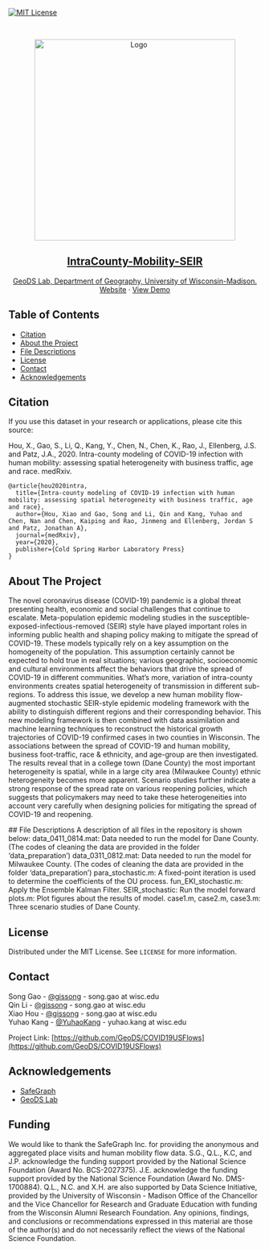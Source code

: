[![MIT License][license-shield]][license-url]

<!-- PROJECT LOGO -->
<br />
<p align="center">
  <a href="https://geods.geography.wisc.edu/">
    <img src="images/geods_safegraph_nsf_logo.jpg" alt="Logo" width="400">

  <h2 align="center">IntraCounty-Mobility-SEIR</h2>

  <p align="center">
    GeoDS Lab, Department of Geography, University of Wisconsin-Madison.
    <br />
    <a href="https://geods.geography.wisc.edu/covid-19-physical-distancing">Website</a>
    ·
    <a href="http://geods.geography.wisc.edu/covid19/King_WA.html">View Demo</a>
  </p>
</p>

<!-- TABLE OF CONTENTS -->
## Table of Contents

* [Citation](#citation)
* [About the Project](#about-the-project)
* [File Descriptions](#file-descriptions)
* [License](#license)
* [Contact](#contact)
* [Acknowledgements](#acknowledgements)

<!-- Citation -->
## Citation
If you use this dataset in your research or applications, please cite this source:


Hou, X., Gao, S., Li, Q., Kang, Y., Chen, N., Chen, K., Rao, J., Ellenberg, J.S. and Patz, J.A., 2020. Intra-county modeling of COVID-19 infection with human mobility: assessing spatial heterogeneity with business traffic, age and race. medRxiv.

```
@article{hou2020intra,
  title={Intra-county modeling of COVID-19 infection with human mobility: assessing spatial heterogeneity with business traffic, age and race},
  author={Hou, Xiao and Gao, Song and Li, Qin and Kang, Yuhao and Chen, Nan and Chen, Kaiping and Rao, Jinmeng and Ellenberg, Jordan S and Patz, Jonathan A},
  journal={medRxiv},
  year={2020},
  publisher={Cold Spring Harbor Laboratory Press}
}
```

<!-- ABOUT THE PROJECT -->
## About The Project


The novel coronavirus disease (COVID-19) pandemic is a global threat presenting health, economic and social challenges that continue to escalate. Meta-population epidemic modeling studies in the susceptible-exposed-infectious-removed (SEIR) style have played important roles in informing public health and shaping policy making to mitigate the spread of COVID-19. These models typically rely on a key assumption on the homogeneity of the population. This assumption certainly cannot be expected to hold true in real situations; various geographic, socioeconomic and cultural environments affect the behaviors that drive the spread of COVID-19 in different communities. What’s more, variation of intra-county environments creates spatial heterogeneity of transmission in different sub-regions. To address this issue, we develop a new human mobility flow-augmented stochastic SEIR-style epidemic modeling framework with the ability to distinguish different regions and their corresponding behavior. This new modeling framework is then combined with data assimilation and machine learning techniques to reconstruct the historical growth trajectories of COVID-19 confirmed cases in two counties in Wisconsin. The associations between the spread of COVID-19 and human mobility, business foot-traffic, race & ethnicity, and age-group are then investigated. The results reveal that in a college town (Dane County) the most important heterogeneity is spatial, while in a large city area (Milwaukee County) ethnic heterogeneity becomes more apparent. Scenario studies further indicate a strong response of the spread rate on various reopening policies, which suggests that policymakers may need to take these heterogeneities into account very carefully when designing policies for mitigating the spread of COVID-19 and reopening.

<!--
## Folder Structure
Data provided in this repository are separated into two folders <em>daily_flows</em> and <em>weekly_flows</em> to store daily flow data and weekly flow data.
The two folders are organized according to the geographic scale, where <em>ct2ct</em> indicates flows between census tract to census tract, <em>county2county</em> refers to flows between county to county, and <em>state2state</em> contains flow data originate from one state to others.
All files are stored in a csv format, which has been widely used for storing, transferring, and sharing data in the field of data science.
File names are formatted as <em>{data_type} \_ {spatial_scale}\_ {date}.csv</em>, e.g. <em>weekly_county2county_2020_03_02.csv</em> and <em>daily_state2state_2020_04_19.csv</em>.
Specifically, for weekly flow data, the dates in file name refers to the date of the Monday in that week but summarize all mobility flows in that week from Monday to Sunday.
Since the file size of flow data at census tract level exceeds the GitHub disk limit, each flow data file is split into 20 files, e.g. <em>weekly_ct2ct_2020_03_02_01.csv</em>.


The folders and files are organized as follows.   
```
project
|-- codes
|-- daily_flows
|   |-- state2state
|   |   |-- daily_state2state_2020_03_01.csv
|   |   |-- daily_state2state_2020_03_02.csv
|   |   `-- ...
|   |-- county2county
|   |   |-- daily_county2county_2020_03_01.csv
|   |   |-- daily_county2county_2020_03_02.csv
|   |   `-- ...
|   `-- ct2ct
|       |-- 2020_03_01
|       |   |-- daily_ct2ct_2020_03_01_01.csv
|       |   |-- daily_ct2ct_2020_03_01_02.csv
|       |   `-- ...
|       |-- 2020_03_02
|       |   |-- daily_ct2ct_2020_03_02_01.csv
|       |   |-- daily_ct2ct_2020_03_02_02.csv
|       |   `-- ...
|       `-- ...
`-- weekly_flows
|   |-- state2state
|   |   |-- weekly_state2state_2020_03_02.csv
|   |   |-- weekly_state2state_2020_03_09.csv
|   |   `-- ...
|   |-- county2county
|   |   |-- weekly_county2county_2020_03_02.csv
|   |   |-- weekly_county2county_2020_03_09.csv
|   |   `-- ...
|   `-- ct2ct
|       |-- 2020_03_02
|       |   |-- weekly_ct2ct_2020_03_02_01.csv
|       |   |-- weekly_ct2ct_2020_03_02_02.csv
|       |   `-- ...
|       |-- 2020_03_09
|       |   |-- weekly_ct2ct_2020_03_09_01.csv
|       |   |-- weekly_ct2ct_2020_03_09_02.csv
|       |   `-- ...
|       `-- ...
`-- weekly_country_flows
    |-- country2state
    |   |-- weekly_country2state_2020_03_02.csv
    |   |-- weekly_country2state_2020_03_09.csv
    |   `-- ...
    |-- country2county
    |   |-- weekly_country2county_2020_03_02.csv
    |   |-- weekly_country2county_2020_03_09.csv
    |   `-- ...
    `-- country2ct
        |-- weekly_country2ct_2020_03_02.csv
        |-- weekly_country2ct_2020_03_09.csv
        `-- ...
```
--!>

## File Descriptions
A description of all files in the repository is shown below:  
data_0411_0814.mat: Data needed to run the model for Dane County. (The codes of cleaning the data are provided in the folder ‘data_preparation’)

data_0311_0812.mat: Data needed to run the model for Milwaukee County. (The codes of cleaning the data are provided in the folder ‘data_preparation’)

para_stochastic.m: A fixed-point iteration is used to determine the coefficients of the OU process.

fun_EKI_stochastic.m: Apply the Ensemble Kalman Filter.

SEIR_stochastic: Run the model forward

plots.m: Plot figures about the results of model.

case1.m, case2.m, case3.m: Three scenario studies of Dane County.


<!-- LICENSE -->
## License

Distributed under the MIT License. See `LICENSE` for more information.



<!-- CONTACT -->
## Contact

Song Gao - [@gissong](https://twitter.com/gissong) - song.gao at wisc.edu  
Qin Li - [@gissong](https://twitter.com/gissong) - song.gao at wisc.edu  
Xiao Hou - [@gissong](https://twitter.com/gissong) - song.gao at wisc.edu  
Yuhao Kang - [@YuhaoKang](https://twitter.com/YuhaoKang) - yuhao.kang at wisc.edu  

Project Link: [https://github.com/GeoDS/COVID19USFlows](https://github.com/GeoDS/COVID19USFlows)  



<!-- ACKNOWLEDGEMENTS -->
## Acknowledgements
* [SafeGraph](https://www.safegraph.com/)
* [GeoDS Lab](https://geods.geography.wisc.edu/)

## Funding
We would like to thank the SafeGraph Inc. for providing the anonymous and aggregated place visits and human mobility flow data. S.G., Q.L., K.C, and J.P. acknowledge the funding support provided by the National Science Foundation (Award No. BCS-2027375). J.E. acknowledge the funding support provided by the National Science Foundation (Award No. DMS-1700884). Q.L., N.C. and X.H. are also supported by Data Science Initiative, provided by the University of Wisconsin - Madison Office of the Chancellor and the Vice Chancellor for Research and Graduate Education with funding from the Wisconsin Alumni Research Foundation. Any opinions, findings, and conclusions or recommendations expressed in this material are those of the author(s) and do not necessarily reflect the views of the National Science Foundation.

<!-- MARKDOWN LINKS & IMAGES -->
[license-shield]: https://img.shields.io/github/license/othneildrew/Best-README-Template.svg?style=flat-square
[license-url]: https://github.com/GeoDS/COVID19USFlows/blob/master/LICENSE.txt
